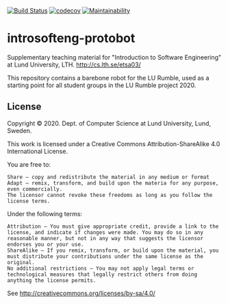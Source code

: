 [![Build Status](https://travis-ci.com/lunduniversity/introsofteng-protobot.svg?branch=gradle)](https://travis-ci.com/lunduniversity/introsofteng-protobot)
[![codecov](https://codecov.io/gh/lunduniversity-etsa03-2020/protobot/branch/master/graph/badge.svg)](https://codecov.io/gh/lunduniversity-etsa03-2020/protobot)
[![Maintainability](https://api.codeclimate.com/v1/badges/8f1f8741303a11be1943/maintainability)](https://codeclimate.com/github/lunduniversity-etsa03-2020/protobot/maintainability)

# introsofteng-protobot

Supplementary teaching material for "Introduction to Software Engineering" at Lund University, LTH. http://cs.lth.se/etsa03/

This repository contains a barebone robot for the LU Rumble, used as a starting point for all student groups in the LU Rumble project 2020.

## License

Copyright © 2020. Dept. of Computer Science at Lund University, Lund, Sweden.

This work is licensed under a Creative Commons Attribution-ShareAlike 4.0 International License.

You are free to:

    Share — copy and redistribute the material in any medium or format
    Adapt — remix, transform, and build upon the materia for any purpose, even commercially.
    The licensor cannot revoke these freedoms as long as you follow the license terms.

Under the following terms:

    Attribution — You must give appropriate credit, provide a link to the license, and indicate if changes were made. You may do so in any reasonable manner, but not in any way that suggests the licensor endorses you or your use.
    ShareAlike — If you remix, transform, or build upon the material, you must distribute your contributions under the same license as the original.
    No additional restrictions — You may not apply legal terms or technological measures that legally restrict others from doing anything the license permits.

See http://creativecommons.org/licenses/by-sa/4.0/
